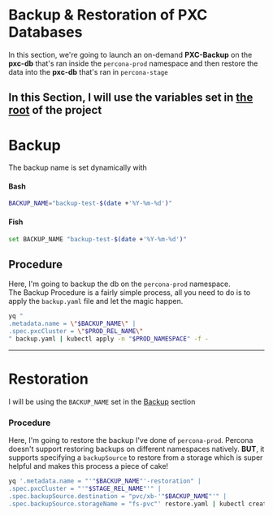 # Backup & Restoration of PXC Databases
In this section, we're going to launch an on-demand **PXC-Backup** on the **pxc-db** that's ran inside the `percona-prod` namespace and then restore the data into the **pxc-db** that's ran in `percona-stage`

In this Section, I will use the variables set in [the root](..) of the project
---
# <a name="backup"> Backup
The backup name is set dynamically with
#### Bash
```bash
BACKUP_NAME="backup-test-$(date +'%Y-%m-%d')"
```
#### Fish
```bash
set BACKUP_NAME "backup-test-$(date +'%Y-%m-%d')"
```
## Procedure
Here, I'm going to backup the db on the `percona-prod` namespace.  
The Backup Procedure is a fairly simple process, all you need to do is to apply the `backup.yaml` file and let the magic happen.
```bash
yq "
.metadata.name = \"$BACKUP_NAME\" |
.spec.pxcCluster = \"$PROD_REL_NAME\"
" backup.yaml | kubectl apply -n "$PROD_NAMESPACE" -f - 
```
---
# Restoration
I will be using the `BACKUP_NAME` set in the [Backup](#backup) section
### Procedure
Here, I'm going to restore the backup I've done of `percona-prod`. Percona doesn't support restoring backups on different namespaces natively. **BUT**, it supports specifying a `backupSource` to restore from a storage which is super helpful and makes this process a piece of cake!   
```bash
yq '.metadata.name = "'"$BACKUP_NAME"'-restoration" | 
.spec.pxcCluster = "'"$STAGE_REL_NAME"'" | 
.spec.backupSource.destination = "pvc/xb-'"$BACKUP_NAME"'" | 
.spec.backupSource.storageName = "fs-pvc"' restore.yaml | kubectl create -n $STAGE_NAMESPACE -f -
```